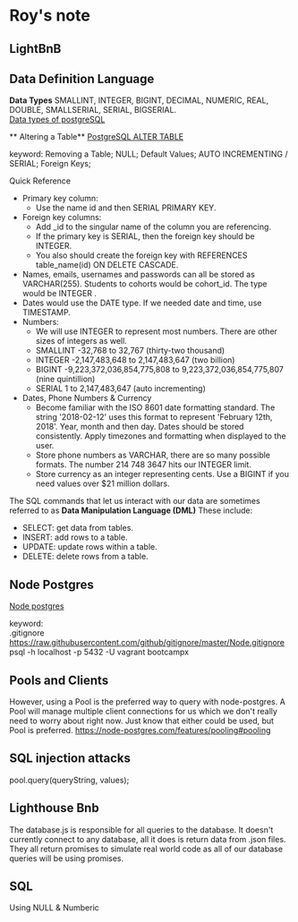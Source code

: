 # Roy's note

## LightBnB

## Data Definition Language
**Data Types** SMALLINT, INTEGER, BIGINT, DECIMAL, NUMERIC, REAL, DOUBLE, SMALLSERIAL, SERIAL, BIGSERIAL.  
[Data types of postgreSQL](https://www.postgresql.org/docs/9.3/datatype.html)

** Altering a Table** 
[PostgreSQL ALTER TABLE](https://www.postgresqltutorial.com/postgresql-tutorial/postgresql-alter-table/)

keyword: Removing a Table; NULL; Default Values; AUTO INCREMENTING / SERIAL; Foreign Keys;

Quick Reference
- Primary key column:
  - Use the name id and then SERIAL PRIMARY KEY.
- Foreign key columns:
  - Add _id to the singular name of the column you are referencing.
  - If the primary key is SERIAL, then the foreign key should be INTEGER.
  - You also should create the foreign key with REFERENCES table_name(id) ON DELETE CASCADE.
- Names, emails, usernames and passwords can all be stored as VARCHAR(255). Students to cohorts would be cohort_id. The type would be INTEGER .
- Dates would use the DATE type. If we needed date and time, use TIMESTAMP.
- Numbers:
  - We will use INTEGER to represent most numbers. There are other sizes of integers as well.
  - SMALLINT -32,768 to 32,767 (thirty-two thousand)
  - INTEGER -2,147,483,648 to 2,147,483,647 (two billion)
  - BIGINT -9,223,372,036,854,775,808 to 9,223,372,036,854,775,807 (nine quintillion)
  - SERIAL 1 to 2,147,483,647 (auto incrementing)
- Dates, Phone Numbers & Currency
  - Become familiar with the ISO 8601 date formatting standard. The string '2018-02-12' uses this format to represent 'February 12th, 2018'. Year, month and then day. Dates should be stored consistently. Apply timezones and formatting when displayed to the user.
  - Store phone numbers as VARCHAR, there are so many possible formats. The number 214 748 3647 hits our INTEGER limit.
  - Store currency as an integer representing cents. Use a BIGINT if you need values over $21 million dollars.

The SQL commands that let us interact with our data are sometimes referred to as **Data Manipulation Language (DML)** These include:
- SELECT: get data from tables.
- INSERT: add rows to a table.
- UPDATE: update rows within a table.
- DELETE: delete rows from a table.

## Node Postgres
[Node postgres](https://node-postgres.com/)

keyword:   
.gitignore https://raw.githubusercontent.com/github/gitignore/master/Node.gitignore  
psql -h localhost -p 5432 -U vagrant bootcampx  

## Pools and Clients
However, using a Pool is the preferred way to query with node-postgres. A Pool will manage multiple client connections for us which we don't really need to worry about right now. Just know that either could be used, but Pool is preferred.
https://node-postgres.com/features/pooling#pooling  

## SQL injection attacks
pool.query(queryString, values);

## Lighthouse Bnb
The database.js is responsible for all queries to the database. It doesn't currently connect to any database, all it does is return data from .json files.  
They all return promises to simulate real world code as all of our database queries will be using promises.

## SQL
Using NULL & Numberic
